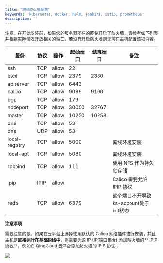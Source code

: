 ```yaml
---
title: "网络防火墙配置"
keywords: 'kubernetes, docker, helm, jenkins, istio, prometheus'
description: ''
---
```


注意，在开始安装前，如果您的服务器所在的网络开启了防火墙，请参考如下列表并根据实际情况开放相关的端口，若没有开启防火墙则无需在主机配置该项内容。

|服务|协议|操作|起始端口|结束端口|备注|
|---|---|---|---|---|---|
|ssh|TCP|allow|22|
|etcd|TCP|allow|2379|2380|
|apiserver|TCP|allow|6443|
|calico|TCP|allow|9099|9100|
|bgp|TCP|allow|179||
|nodeport|TCP|allow|30000|32767|
|master|TCP|allow|10250|10258|
|dns|TCP|allow|53|
|dns|UDP|allow|53|
|local-registry|TCP|allow|5000||离线环境安装|
|local-apt|TCP|allow|5080||离线环境安装|
|rpcbind|TCP|allow|111|| 使用 NFS 作为持久化存储
|ipip|IPIP|allow| | |Calico 需要允许 IPIP 协议 |
|redis|TCP|allow|6379||这个端口不开导致ks-account处于init状态|

**注意事项**

需要注意的是，如果在云平台上选择使用默认的 Calico 网络插件进行安装，并且主机是**直接运行在基础网络中**，则需要为源 IP (IP/端口集合) 添加防火墙的** IPIP 协议**，例如在 QingCloud 云平台添加防火墙的 IPIP 协议：

![](https://pek3b.qingstor.com/kubesphere-docs/png/20200304200605.png)
